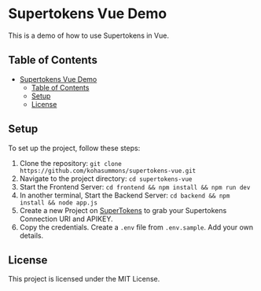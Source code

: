 # Supertokens Vue Demo

This is a demo of how to use Supertokens in Vue.

## Table of Contents

- [Supertokens Vue Demo](#supertokens-vue-demo)
  - [Table of Contents](#table-of-contents)
  - [Setup](#setup)
  - [License](#license)

## Setup

To set up the project, follow these steps:

1. Clone the repository: `git clone https://github.com/kohasummons/supertokens-vue.git`
2. Navigate to the project directory: `cd supertokens-vue`
3. Start the Frontend Server: `cd frontend && npm install && npm run dev`
4. In another terminal, Start the Backend Server: `cd backend && npm install && node app.js`
5. Create a new Project on [SuperTokens](https://supertokens.com) to grab your Supertokens Connection URI and APIKEY. 
6. Copy the credentials. Create a `.env` file from `.env.sample`. Add your own details.


## License

This project is licensed under the MIT License.